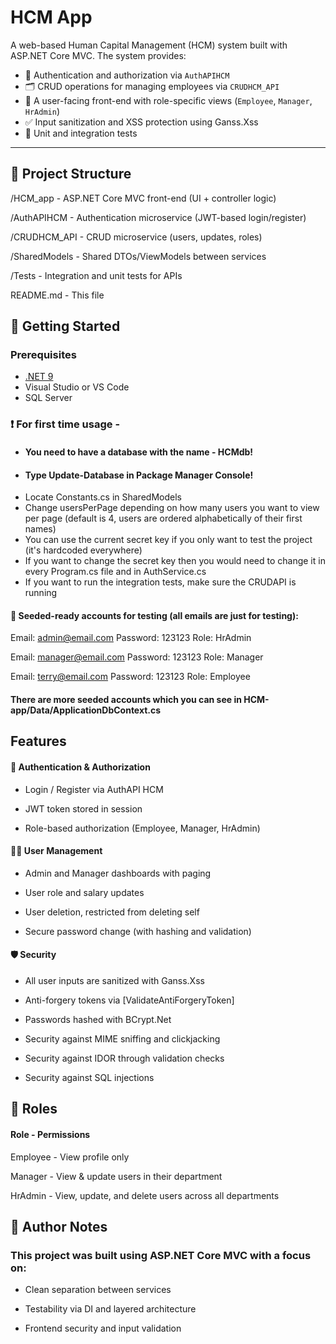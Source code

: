 # HCM App

A web-based Human Capital Management (HCM) system built with ASP.NET Core MVC. The system provides:

- 🔐 Authentication and authorization via `AuthAPIHCM`
- 🗂️ CRUD operations for managing employees via `CRUDHCM_API`
- 👤 A user-facing front-end with role-specific views (`Employee`, `Manager`, `HrAdmin`)
- ✅ Input sanitization and XSS protection using Ganss.Xss
- 🧪 Unit and integration tests

---

## 📂 Project Structure

/HCM_app - ASP.NET Core MVC front-end (UI + controller logic)

/AuthAPIHCM - Authentication microservice (JWT-based login/register)

/CRUDHCM_API - CRUD microservice (users, updates, roles)

/SharedModels - Shared DTOs/ViewModels between services

/Tests - Integration and unit tests for APIs

README.md - This file

## 🚀 Getting Started

### Prerequisites

- [.NET 9](https://dotnet.microsoft.com/en-us/download)
- Visual Studio or VS Code
- SQL Server

### ❗️ For first time usage - 
- #### You need to have a database with the name - HCMdb!
- #### Type Update-Database in Package Manager Console!
- Locate Constants.cs in SharedModels
- Change usersPerPage depending on how many users you want to view per page (default is 4, users are ordered alphabetically of their first names)
- You can use the current secret key if you only want to test the project (it's hardcoded everywhere)
- If you want to change the secret key then you would need to change it in every Program.cs file and in AuthService.cs
- If you want to run the integration tests, make sure the CRUDAPI is running
#### 👤 Seeded-ready accounts for testing (all emails are just for testing):
Email: admin@email.com
Password: 123123
Role: HrAdmin

Email: manager@email.com
Password: 123123
Role: Manager

Email: terry@email.com
Password: 123123
Role: Employee

#### There are more seeded accounts which you can see in HCM-app/Data/ApplicationDbContext.cs

## Features

#### 🔐 Authentication & Authorization

- Login / Register via AuthAPI HCM
  
- JWT token stored in session
  
- Role-based authorization (Employee, Manager, HrAdmin)

#### 🧑‍💼 User Management

- Admin and Manager dashboards with paging

- User role and salary updates

- User deletion, restricted from deleting self

- Secure password change (with hashing and validation)

#### 🛡️ Security

- All user inputs are sanitized with Ganss.Xss

- Anti-forgery tokens via [ValidateAntiForgeryToken]

- Passwords hashed with BCrypt.Net

- Security against MIME sniffing and clickjacking

- Security against IDOR through validation checks

- Security against SQL injections

## 🙋 Roles
#### Role - Permissions
Employee -	View profile only

Manager -	View & update users in their department

HrAdmin -	View, update, and delete users across all departments

## 📝 Author Notes

### This project was built using ASP.NET Core MVC with a focus on:

- Clean separation between services

- Testability via DI and layered architecture

- Frontend security and input validation
